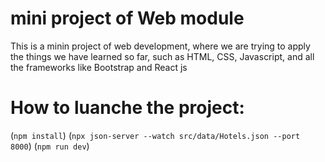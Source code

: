 # mini project of Web module

This is a minin project of web development, where we are trying to apply the things we have learned so far, such as HTML, CSS, Javascript, and all the frameworks like Bootstrap and React js

# How to luanche the project:

(`npm install`)
(`npx json-server --watch src/data/Hotels.json --port 8000`)
(`npm run dev`)